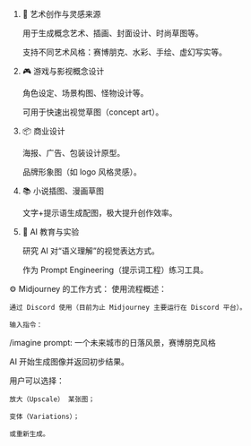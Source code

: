 1. 🎨 艺术创作与灵感来源

    用于生成概念艺术、插画、封面设计、时尚草图等。

    支持不同艺术风格：赛博朋克、水彩、手绘、虚幻写实等。

2. 🎮 游戏与影视概念设计

    角色设定、场景构图、怪物设计等。

    可用于快速出视觉草图（concept art）。

3. 📦 商业设计

    海报、广告、包装设计原型。

    品牌形象图（如 logo 风格灵感）。

4. 📚 小说插图、漫画草图

    文字+提示语生成配图，极大提升创作效率。

5. 🧪 AI 教育与实验

    研究 AI 对“语义理解”的视觉表达方式。

    作为 Prompt Engineering（提示词工程）练习工具。

⚙️ Midjourney 的工作方式：
使用流程概述：

    通过 Discord 使用（目前为止 Midjourney 主要运行在 Discord 平台）。

    输入指令：

/imagine prompt: 一个未来城市的日落风景，赛博朋克风格

AI 开始生成图像并返回初步结果。

用户可以选择：

    放大（Upscale） 某张图；

    变体（Variations）；

    或重新生成。